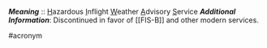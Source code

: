 ***Meaning*** :: <u>H</u>azardous <u>I</u>nflight <u>W</u>eather <u>A</u>dvisory <u>S</u>ervice
***Additional Information***: Discontinued in favor of [[FIS-B]] and other modern services.

#acronym